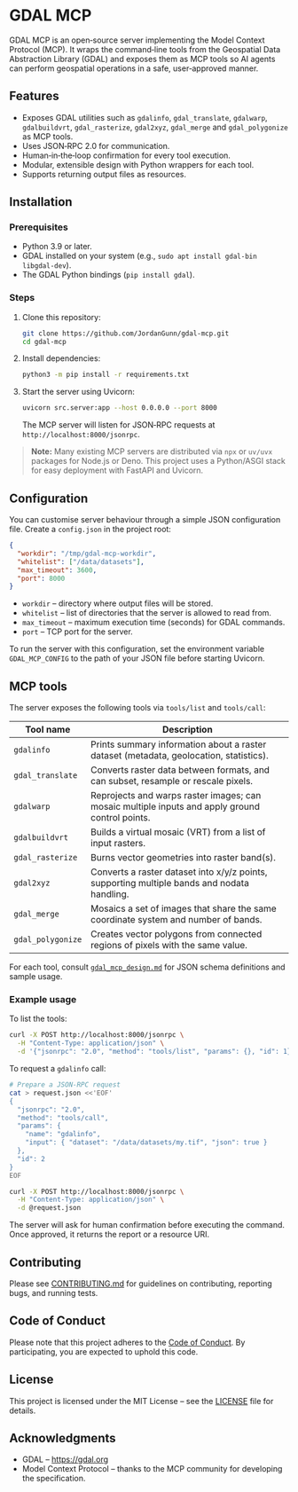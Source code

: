 # GDAL MCP

GDAL MCP is an open‑source server implementing the Model Context Protocol (MCP). It wraps the command‑line tools from the Geospatial Data Abstraction Library (GDAL) and exposes them as MCP tools so AI agents can perform geospatial operations in a safe, user‑approved manner.

## Features

- Exposes GDAL utilities such as `gdalinfo`, `gdal_translate`, `gdalwarp`, `gdalbuildvrt`, `gdal_rasterize`, `gdal2xyz`, `gdal_merge` and `gdal_polygonize` as MCP tools.
- Uses JSON‑RPC 2.0 for communication.
- Human‑in‑the‑loop confirmation for every tool execution.
- Modular, extensible design with Python wrappers for each tool.
- Supports returning output files as resources.

## Installation

### Prerequisites

- Python 3.9 or later.
- GDAL installed on your system (e.g., `sudo apt install gdal-bin libgdal-dev`).
- The GDAL Python bindings (`pip install gdal`).

### Steps

1. Clone this repository:

   ```bash
   git clone https://github.com/JordanGunn/gdal-mcp.git
   cd gdal-mcp
   ```

2. Install dependencies:

   ```bash
   python3 -m pip install -r requirements.txt
   ```

3. Start the server using Uvicorn:

   ```bash
   uvicorn src.server:app --host 0.0.0.0 --port 8000
   ```

   The MCP server will listen for JSON‑RPC requests at `http://localhost:8000/jsonrpc`.

> **Note:** Many existing MCP servers are distributed via `npx` or `uv/uvx` packages for Node.js or Deno. This project uses a Python/ASGI stack for easy deployment with FastAPI and Uvicorn.

## Configuration

You can customise server behaviour through a simple JSON configuration file. Create a `config.json` in the project root:

```json
{
  "workdir": "/tmp/gdal-mcp-workdir",
  "whitelist": ["/data/datasets"],
  "max_timeout": 3600,
  "port": 8000
}
```

- `workdir` – directory where output files will be stored.
- `whitelist` – list of directories that the server is allowed to read from.
- `max_timeout` – maximum execution time (seconds) for GDAL commands.
- `port` – TCP port for the server.

To run the server with this configuration, set the environment variable `GDAL_MCP_CONFIG` to the path of your JSON file before starting Uvicorn.

## MCP tools

The server exposes the following tools via `tools/list` and `tools/call`:

| Tool name | Description |
| --- | --- |
| `gdalinfo` | Prints summary information about a raster dataset (metadata, geolocation, statistics). |
| `gdal_translate` | Converts raster data between formats, and can subset, resample or rescale pixels. |
| `gdalwarp` | Reprojects and warps raster images; can mosaic multiple inputs and apply ground control points. |
| `gdalbuildvrt` | Builds a virtual mosaic (VRT) from a list of input rasters. |
| `gdal_rasterize` | Burns vector geometries into raster band(s). |
| `gdal2xyz` | Converts a raster dataset into x/y/z points, supporting multiple bands and nodata handling. |
| `gdal_merge` | Mosaics a set of images that share the same coordinate system and number of bands. |
| `gdal_polygonize` | Creates vector polygons from connected regions of pixels with the same value. |

For each tool, consult [`gdal_mcp_design.md`](gdal_mcp_design.md) for JSON schema definitions and sample usage.

### Example usage

To list the tools:

```bash
curl -X POST http://localhost:8000/jsonrpc \
  -H "Content-Type: application/json" \
  -d '{"jsonrpc": "2.0", "method": "tools/list", "params": {}, "id": 1}'
```

To request a `gdalinfo` call:

```bash
# Prepare a JSON-RPC request
cat > request.json <<'EOF'
{
  "jsonrpc": "2.0",
  "method": "tools/call",
  "params": {
    "name": "gdalinfo",
    "input": { "dataset": "/data/datasets/my.tif", "json": true }
  },
  "id": 2
}
EOF

curl -X POST http://localhost:8000/jsonrpc \
  -H "Content-Type: application/json" \
  -d @request.json
```

The server will ask for human confirmation before executing the command. Once approved, it returns the report or a resource URI.

## Contributing

Please see [CONTRIBUTING.md](CONTRIBUTING.md) for guidelines on contributing, reporting bugs, and running tests.

## Code of Conduct

Please note that this project adheres to the [Code of Conduct](CODE_OF_CONDUCT.md). By participating, you are expected to uphold this code.

## License

This project is licensed under the MIT License – see the [LICENSE](LICENSE) file for details.

## Acknowledgments

- GDAL – https://gdal.org
- Model Context Protocol – thanks to the MCP community for developing the specification.

